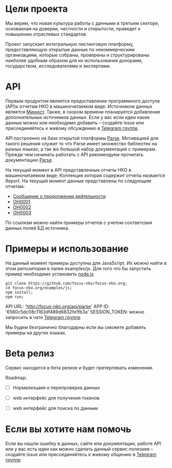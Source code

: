 # Цели проекта

Мы верим, что новая культура работы с данными в третьем секторе, основанная на доверии, 
честности и открытости, приведет к повышению отраслевых стандартов.


Проект запускает интегральную листинговую платформу, предоставляющую открытые 
данные по некоммерческим организациям, которые собраны, проверены и структурированы 
наиболее удобным образом для их использования донорами, государством, исследователями 
и экспертами.


# API

Первым продуктом является предоставление программного доступа (API)к отчетам НКО в машиночитаемом виде.
Источником данных является [Минюст](http://unro.minjust.ru). Также, в скором времени планируется 
добавление дополнительных источников данных. Если у вас если идеи какие данные можно или необходимо добавить – создайте issue или 
присоединяйтесь к живому обсуждению в [Telegram группе](https://t.me/joinchat/AAAAAEHMtZgPt2C01ZTR_A).


API построенно на базе открытой платформы [Parse](parseplatform.io). Мотивацией для такого решения служит то что 
Parse имеет множество библеотек на разных языках, а так же большой набор документаций с примерам. 
Прежде чем начинать работать с API рекомендуем прочитать документацию [Parse](parseplatform.github.io).


На текущий момент в API представленные отчеты НКО в машиночитаемом виде;
Коллекция которая содержит отчеты назвается Report. 
На текущий момент данные представлены по следующим отчетам:


* [Сообщение о продолжении дейтельности]()
* [ОН0001]() 
* [ОН0002]()
* [ОН0003]()


По ссылкам можно найти примеры отчетов с учетом соответсвия данных полей БД источника.


# Примеры и использование


На данный момент примеры доступны для JavaScript. Их можно найти в этом репозитории в папке examples/js.
Для того что бы запустить пример необходимо установить [node.js](https://nodejs.org/en/)

````
git clone https://github.com/focus-nko/focus-nko.org;
cd focus-nko.org/examples/js;
npm install;
npm run;

````

API URL: 'http://focus-nko.org/api/parse'
APP ID: '6560c5dc08c1183df489d6832fe1fb3a'
SESSION_TOKEN: можно запросить в чате [Telegram группе](https://t.me/joinchat/AAAAAEHMtZgPt2C01ZTR_A)


Мы будем безгранично благодарны если вы сможете добавить примеры на других языках.

# Beta релиз 


Сервис находится в бета релизе и будет претерпевать изменения. 

Roadmap:

- [ ] Нормализцаия и перепроверка данных
- [ ] web интерфейс для получения токенов
- [ ] web интерфейс для поиска по данным


# Если вы хотите нам помочь 

Если вы нашли ошибку в данных, сайте или документации, работе API или у вас есть 
идеи как можно сделать данный сервис полезнее – создайте issue или присоединяйтесь к живому общению в [Telegram группе](https://t.me/joinchat/AAAAAEHMtZgPt2C01ZTR_A).
 
